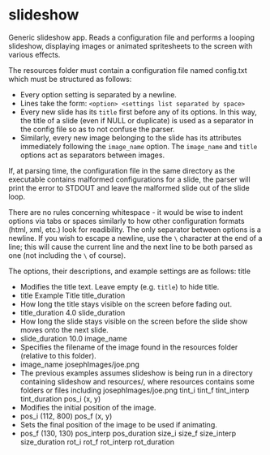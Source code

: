 # slideshow
Generic slideshow app. Reads a configuration file and performs a looping
slideshow, displaying images or animated spritesheets to the screen with
various effects.

The resources folder must contain a configuration file named config.txt which
must be structured as follows:
* Every option setting is separated by a newline.
* Lines take the form: `<option> <settings list separated by space>`
* Every new slide has its `title` first before any of its options. In this way,
  the title of a slide (even if NULL or duplicate) is used as a separator in
  the config file so as to not confuse the parser.
* Similarly, every new image belonging to the slide has its attributes
  immediately following the `image_name` option. The `image_name` and `title`
  options act as separators between images.

If, at parsing time, the configuration file in the same directory as the
executable contains malformed configurations for a slide, the parser will
print the error to STDOUT and leave the malformed slide out of the slide loop.

There are no rules concerning whitespace - it would be wise to indent options
via tabs or spaces similarly to how other configuration formats (html, xml,
etc.) look for readibility. The only separator between options is a newline. If
you wish to escape a newline, use the `\` character at the end of a line; this
will cause the current line and the next line to be both parsed as one (not 
including the `\` of course).

The options, their descriptions, and example settings are as follows:
title <string>
* Modifies the title text. Leave empty (e.g. `title`) to hide title.
* title Example Title
title_duration <float>
* How long the title stays visible on the screen before fading out. 
* title_duration 4.0
slide_duration <float>
* How long the slide stays visible on the screen before the slide show moves
  onto the next slide.
* slide_duration 10.0
image_name <string>
* Specifies the filename of the image found in the resources folder (relative
to this folder).
* image_name josephImages/joe.png
* The previous examples assumes slideshow is being run in a directory
  containing slideshow and resources/, where resources contains some folders
  or files including josephImages/joe.png
tint_i
tint_f
tint_interp
tint_duration
pos_i (x, y)
* Modifies the initial position of the image.
* pos_i (112, 800)
pos_f (x, y)
* Sets the final position of the image to be used if animating.
* pos_f (130, 130)
pos_interp
pos_duration
size_i
size_f
size_interp
size_duration
rot_i
rot_f
rot_interp
rot_duration
